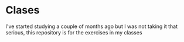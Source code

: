 # Clases

I've started studying a couple of months ago but I was not taking it that serious, this repository is for the exercises in my classes  
